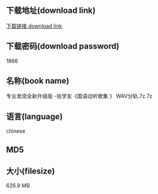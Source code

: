 ## 下载地址(download link)
[下载链接 download link](https://voluble-croquembouche-d321dc.netlify.app/?s=%E4%B8%93%E4%B8%9A%E5%8F%91%E7%83%A7%E5%85%A8%E6%96%B0%E5%8D%87%E7%BA%A7%E7%89%88+-%E5%BC%A0%E5%AD%A6%E5%8F%8B%E3%80%8A%E5%9B%BD%E8%AF%AD%E5%8A%A8%E5%90%AC%E6%AD%8C%E9%9B%86+%E3%80%8B+WAV%E5%88%86%E8%BD%A8.7z)

## 下载密码(download password)
1866

## 名称(book name)
专业发烧全新升级版 -张学友《国语动听歌集 》 WAV分轨.7z.7z

## 语言(language)
chinese

## MD5


## 大小(filesize)
626.9 MB
